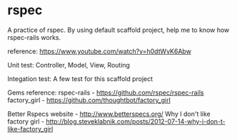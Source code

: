 # rspec
A practice of  rspec. By using default scaffold project, help me to know how rspec-rails works.

reference: https://www.youtube.com/watch?v=h0dtWvK6Abw

Unit test: Controller, Model, View, Routing

Integation test: A few test for this scaffold project

Gems reference:
rspec-rails - https://github.com/rspec/rspec-rails
factory_girl - https://github.com/thoughtbot/factory_girl


Better Rspecs website - http://www.betterspecs.org/
Why I don't like factory girl - http://blog.steveklabnik.com/posts/2012-07-14-why-i-don-t-like-factory_girl
